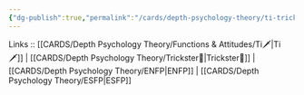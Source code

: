 ```yaml
---
{"dg-publish":true,"permalink":"/cards/depth-psychology-theory/ti-trickster/","created":"2023-01-05T12:06:38.547+01:00","updated":"2023-04-23T14:05:13.071+02:00"}
---
```


Links :: [[CARDS/Depth Psychology Theory/Functions & Attitudes/Ti🗡️\|Ti🗡️]] | [[CARDS/Depth Psychology Theory/Trickster🤡\|Trickster🤡]] | [[CARDS/Depth Psychology Theory/ENFP\|ENFP]] | [[CARDS/Depth Psychology Theory/ESFP\|ESFP]]